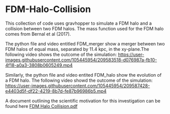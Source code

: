 # FDM-Halo-Collision
This collection of code uses gravhopper to simulate a FDM halo and a collision between two FDM halos. The mass function used for the
FDM halo comes from Bernal et al (2017).

The python file and video entitled FDM_merger show a merger between two FDM halos of equal mass, separated by 11.4 kpc, in the xy-plane.The following video shows the outcome of the simulation:
https://user-images.githubusercontent.com/105445954/209583518-d076987a-fb10-4f18-a0a3-3808b0605249.mp4

Similarly, the python file and video entited FDM_halo show the evolution of a FDM halo. The following video showd the outcome of the simulation:
https://user-images.githubusercontent.com/105445954/209587428-e4403d5f-df22-4219-8b7d-fe87b96986b5.mp4

A document outlining the scientific motivation for this investigation can be found here
[FDM Halo Collision.pdf](https://github.com/gabrielpfaffman/FDM-Halo-Collision/files/10304951/FDM.Halo.Collision.pdf)

